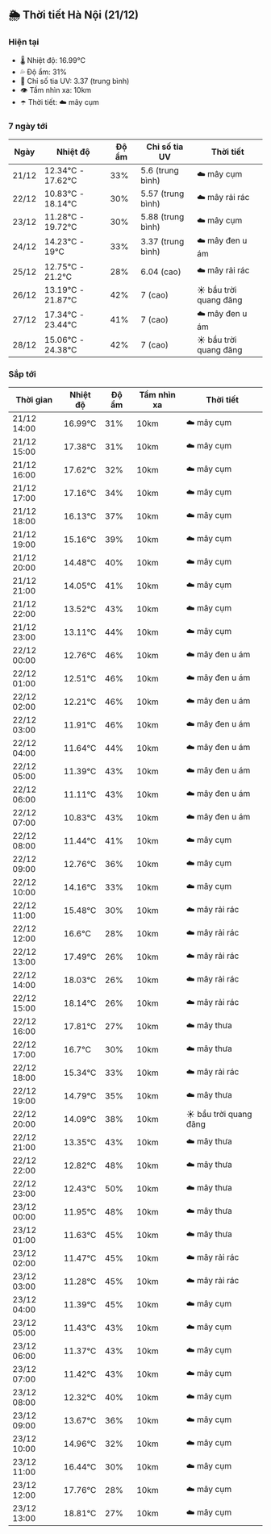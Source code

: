## 🌦️ Thời tiết Hà Nội (21/12)

### Hiện tại

- 🌡️ Nhiệt độ: 16.99℃
- 💦 Độ ẩm: 31%
- 🌟 Chỉ số tia UV: 3.37 (trung bình)
- 👁️ Tầm nhìn xa: 10km
- ☂️ Thời tiết: ☁️ mây cụm

### 7 ngày tới

| Ngày | Nhiệt độ | Độ ẩm | Chỉ số tia UV | Thời tiết |
| --- | --- | --- | --- | --- |
| 21/12 | 12.34℃ - 17.62℃ | 33% | 5.6 (trung bình) | ☁️ mây cụm |
| 22/12 | 10.83℃ - 18.14℃ | 30% | 5.57 (trung bình) | ☁️ mây rải rác |
| 23/12 | 11.28℃ - 19.72℃ | 30% | 5.88 (trung bình) | ☁️ mây cụm |
| 24/12 | 14.23℃ - 19℃ | 33% | 3.37 (trung bình) | ☁️ mây đen u ám |
| 25/12 | 12.75℃ - 21.2℃ | 28% | 6.04 (cao) | ☁️ mây rải rác |
| 26/12 | 13.19℃ - 21.87℃ | 42% | 7 (cao) | ☀️ bầu trời quang đãng |
| 27/12 | 17.34℃ - 23.44℃ | 41% | 7 (cao) | ☁️ mây đen u ám |
| 28/12 | 15.06℃ - 24.38℃ | 42% | 7 (cao) | ☀️ bầu trời quang đãng |

### Sắp tới

| Thời gian | Nhiệt độ | Độ ẩm | Tầm nhìn xa | Thời tiết |
| --- | --- | --- | --- | --- |
| 21/12 14:00 | 16.99℃ | 31% | 10km | ☁️ mây cụm |
| 21/12 15:00 | 17.38℃ | 31% | 10km | ☁️ mây cụm |
| 21/12 16:00 | 17.62℃ | 32% | 10km | ☁️ mây cụm |
| 21/12 17:00 | 17.16℃ | 34% | 10km | ☁️ mây cụm |
| 21/12 18:00 | 16.13℃ | 37% | 10km | ☁️ mây cụm |
| 21/12 19:00 | 15.16℃ | 39% | 10km | ☁️ mây cụm |
| 21/12 20:00 | 14.48℃ | 40% | 10km | ☁️ mây cụm |
| 21/12 21:00 | 14.05℃ | 41% | 10km | ☁️ mây cụm |
| 21/12 22:00 | 13.52℃ | 43% | 10km | ☁️ mây cụm |
| 21/12 23:00 | 13.11℃ | 44% | 10km | ☁️ mây cụm |
| 22/12 00:00 | 12.76℃ | 46% | 10km | ☁️ mây đen u ám |
| 22/12 01:00 | 12.51℃ | 46% | 10km | ☁️ mây đen u ám |
| 22/12 02:00 | 12.21℃ | 46% | 10km | ☁️ mây đen u ám |
| 22/12 03:00 | 11.91℃ | 46% | 10km | ☁️ mây đen u ám |
| 22/12 04:00 | 11.64℃ | 44% | 10km | ☁️ mây đen u ám |
| 22/12 05:00 | 11.39℃ | 43% | 10km | ☁️ mây đen u ám |
| 22/12 06:00 | 11.11℃ | 43% | 10km | ☁️ mây đen u ám |
| 22/12 07:00 | 10.83℃ | 43% | 10km | ☁️ mây đen u ám |
| 22/12 08:00 | 11.44℃ | 41% | 10km | ☁️ mây cụm |
| 22/12 09:00 | 12.76℃ | 36% | 10km | ☁️ mây cụm |
| 22/12 10:00 | 14.16℃ | 33% | 10km | ☁️ mây cụm |
| 22/12 11:00 | 15.48℃ | 30% | 10km | ☁️ mây rải rác |
| 22/12 12:00 | 16.6℃ | 28% | 10km | ☁️ mây rải rác |
| 22/12 13:00 | 17.49℃ | 26% | 10km | ☁️ mây rải rác |
| 22/12 14:00 | 18.03℃ | 26% | 10km | ☁️ mây rải rác |
| 22/12 15:00 | 18.14℃ | 26% | 10km | ☁️ mây rải rác |
| 22/12 16:00 | 17.81℃ | 27% | 10km | ☁️ mây thưa |
| 22/12 17:00 | 16.7℃ | 30% | 10km | ☁️ mây thưa |
| 22/12 18:00 | 15.34℃ | 33% | 10km | ☁️ mây rải rác |
| 22/12 19:00 | 14.79℃ | 35% | 10km | ☁️ mây thưa |
| 22/12 20:00 | 14.09℃ | 38% | 10km | ☀️ bầu trời quang đãng |
| 22/12 21:00 | 13.35℃ | 43% | 10km | ☁️ mây thưa |
| 22/12 22:00 | 12.82℃ | 48% | 10km | ☁️ mây thưa |
| 22/12 23:00 | 12.43℃ | 50% | 10km | ☁️ mây thưa |
| 23/12 00:00 | 11.95℃ | 48% | 10km | ☁️ mây thưa |
| 23/12 01:00 | 11.63℃ | 45% | 10km | ☁️ mây thưa |
| 23/12 02:00 | 11.47℃ | 45% | 10km | ☁️ mây rải rác |
| 23/12 03:00 | 11.28℃ | 45% | 10km | ☁️ mây rải rác |
| 23/12 04:00 | 11.39℃ | 45% | 10km | ☁️ mây cụm |
| 23/12 05:00 | 11.43℃ | 43% | 10km | ☁️ mây cụm |
| 23/12 06:00 | 11.37℃ | 43% | 10km | ☁️ mây cụm |
| 23/12 07:00 | 11.42℃ | 43% | 10km | ☁️ mây cụm |
| 23/12 08:00 | 12.32℃ | 40% | 10km | ☁️ mây cụm |
| 23/12 09:00 | 13.67℃ | 36% | 10km | ☁️ mây cụm |
| 23/12 10:00 | 14.96℃ | 32% | 10km | ☁️ mây cụm |
| 23/12 11:00 | 16.44℃ | 30% | 10km | ☁️ mây cụm |
| 23/12 12:00 | 17.76℃ | 28% | 10km | ☁️ mây cụm |
| 23/12 13:00 | 18.81℃ | 27% | 10km | ☁️ mây cụm |
